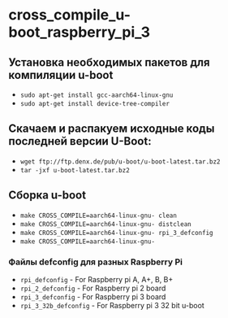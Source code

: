 # cross_compile_u-boot_raspberry_pi_3

## **Установка необходимых пакетов для компиляции u-boot**
  * `sudo apt-get install gcc-aarch64-linux-gnu`
  * `sudo apt-get install device-tree-compiler`
  
## Скачаем и распакуем исходные коды последней версии U-Boot:
  * `wget ftp://ftp.denx.de/pub/u-boot/u-boot-latest.tar.bz2`
  * `tar -jxf u-boot-latest.tar.bz2`

## Сборка u-boot
  * `make CROSS_COMPILE=aarch64-linux-gnu- clean`
  * `make CROSS_COMPILE=aarch64-linux-gnu- distclean`
  * `make CROSS_COMPILE=aarch64-linux-gnu- rpi_3_defconfig`
  * `make CROSS_COMPILE=aarch64-linux-gnu-`

### Файлы defconfig для разных Raspberry Pi
  * `rpi_defconfig`       - For Raspberry pi A, A+, B, B+
  * `rpi_2_defconfig`     - For Raspberry pi 2 board
  * `rpi_3_defconfig`     - For Raspberry pi 3 board
  * `rpi_3_32b_defconfig` - For Raspberry pi 3 32 bit u-boot
